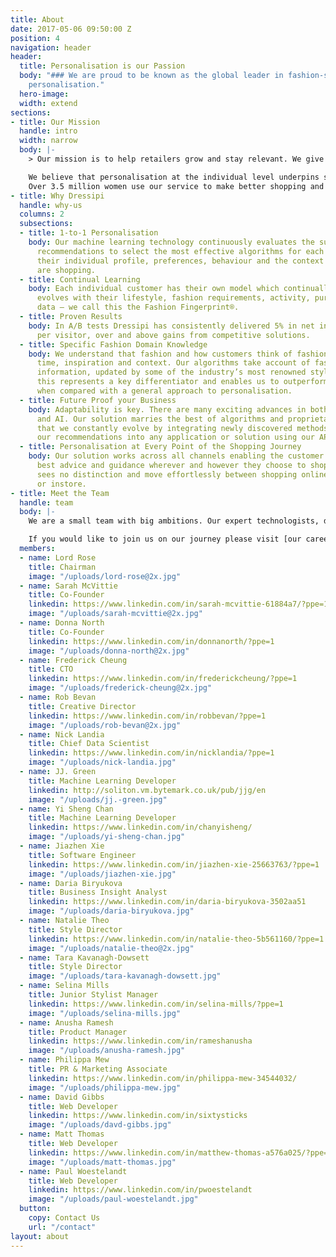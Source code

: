 ```yaml
---
title: About
date: 2017-05-06 09:50:00 Z
position: 4
navigation: header
header:
  title: Personalisation is our Passion
  body: "### We are proud to be known as the global leader in fashion-specific omnichannel
    personalisation."
  hero-image: 
  width: extend
sections:
- title: Our Mission
  handle: intro
  width: narrow
  body: |-
    > Our mission is to help retailers grow and stay relevant. We give customers the confidence to look and feel great and take the hassle out of shopping. We give retailers the tools and insight to make better products and decisions.

    We believe that personalisation at the individual level underpins superior recommendations. It is the foundation of a truly helpful shopping experience for customers and creates insight to improve products and solve the inefficiencies of the retail industry.
    Over 3.5 million women use our service to make better shopping and dressing decisions everyday.
- title: Why Dressipi
  handle: why-us
  columns: 2
  subsections:
  - title: 1-to-1 Personalisation
    body: Our machine learning technology continuously evaluates the success of our
      recommendations to select the most effective algorithms for each customer, considering
      their individual profile, preferences, behaviour and the context in which they
      are shopping.
  - title: Continual Learning
    body: Each individual customer has their own model which continually learns and
      evolves with their lifestyle, fashion requirements, activity, purchase and preference
      data – we call this the Fashion Fingerprint®.
  - title: Proven Results
    body: In A/B tests Dressipi has consistently delivered 5% in net incremental revenue
      per visitor, over and above gains from competitive solutions.
  - title: Specific Fashion Domain Knowledge
    body: We understand that fashion and how customers think of fashion changes with
      time, inspiration and context. Our algorithms take account of fashion specific
      information, updated by some of the industry’s most renowned stylists. We believe
      this represents a key differentiator and enables us to outperform competitors
      when compared with a general approach to personalisation.
  - title: Future Proof your Business
    body: Adaptability is key. There are many exciting advances in both Machine Learning
      and AI. Our solution marries the best of algorithms and proprietary techniques
      that we constantly evolve by integrating newly discovered methods. You can integrate
      our recommendations into any application or solution using our APIs.
  - title: Personalisation at Every Point of the Shopping Journey
    body: Our solution works across all channels enabling the customer to get the
      best advice and guidance wherever and however they choose to shop. Consumers
      sees no distinction and move effortlessly between shopping online, on mobile
      or instore.
- title: Meet the Team
  handle: team
  body: |-
    We are a small team with big ambitions. Our expert technologists, data scientists and fashion stylists work side by side with the common goal of shaping the future of retail.

    If you would like to join us on our journey please visit [our careers page](/careers) to see what roles we are currently hiring for.
  members:
  - name: Lord Rose
    title: Chairman
    image: "/uploads/lord-rose@2x.jpg"
  - name: Sarah McVittie
    title: Co-Founder
    linkedin: https://www.linkedin.com/in/sarah-mcvittie-61884a7/?ppe=1
    image: "/uploads/sarah-mcvittie@2x.jpg"
  - name: Donna North
    title: Co-Founder
    linkedin: https://www.linkedin.com/in/donnanorth/?ppe=1
    image: "/uploads/donna-north@2x.jpg"
  - name: Frederick Cheung
    title: CTO
    linkedin: https://www.linkedin.com/in/frederickcheung/?ppe=1
    image: "/uploads/frederick-cheung@2x.jpg"
  - name: Rob Bevan
    title: Creative Director
    linkedin: https://www.linkedin.com/in/robbevan/?ppe=1
    image: "/uploads/rob-bevan@2x.jpg"
  - name: Nick Landia
    title: Chief Data Scientist
    linkedin: https://www.linkedin.com/in/nicklandia/?ppe=1
    image: "/uploads/nick-landia.jpg"
  - name: JJ. Green
    title: Machine Learning Developer
    linkedin: http://soliton.vm.bytemark.co.uk/pub/jjg/en
    image: "/uploads/jj.-green.jpg"
  - name: Yi Sheng Chan
    title: Machine Learning Developer
    linkedin: https://www.linkedin.com/in/chanyisheng/
    image: "/uploads/yi-sheng-chan.jpg"
  - name: Jiazhen Xie
    title: Software Engineer
    linkedin: https://www.linkedin.com/in/jiazhen-xie-25663763/?ppe=1
    image: "/uploads/jiazhen-xie.jpg"
  - name: Daria Biryukova
    title: Business Insight Analyst
    linkedin: https://www.linkedin.com/in/daria-biryukova-3502aa51
    image: "/uploads/daria-biryukova.jpg"
  - name: Natalie Theo
    title: Style Director
    linkedin: https://www.linkedin.com/in/natalie-theo-5b561160/?ppe=1
    image: "/uploads/natalie-theo@2x.jpg"
  - name: Tara Kavanagh-Dowsett
    title: Style Director
    image: "/uploads/tara-kavanagh-dowsett.jpg"
  - name: Selina Mills
    title: Junior Stylist Manager
    linkedin: https://www.linkedin.com/in/selina-mills/?ppe=1
    image: "/uploads/selina-mills.jpg"
  - name: Anusha Ramesh
    title: Product Manager
    linkedin: https://www.linkedin.com/in/rameshanusha
    image: "/uploads/anusha-ramesh.jpg"
  - name: Philippa Mew
    title: PR & Marketing Associate
    linkedin: https://www.linkedin.com/in/philippa-mew-34544032/
    image: "/uploads/philippa-mew.jpg"
  - name: David Gibbs
    title: Web Developer
    linkedin: https://www.linkedin.com/in/sixtysticks
    image: "/uploads/davd-gibbs.jpg"
  - name: Matt Thomas
    title: Web Developer
    linkedin: https://www.linkedin.com/in/matthew-thomas-a576a025/?ppe=1
    image: "/uploads/matt-thomas.jpg"
  - name: Paul Woestelandt
    title: Web Developer
    linkedin: https://www.linkedin.com/in/pwoestelandt
    image: "/uploads/paul-woestelandt.jpg"
  button:
    copy: Contact Us
    url: "/contact"
layout: about
---
```


